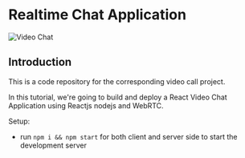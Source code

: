 # Realtime Chat Application

![Video Chat](https://i.ibb.co/7WZRLD1/122.jpg)

## Introduction
This is a code repository for the corresponding video call project. 

In this tutorial, we're going to build and deploy a React Video Chat Application using Reactjs nodejs and WebRTC.

Setup:
- run ```npm i && npm start``` for both client and server side to start the development server
